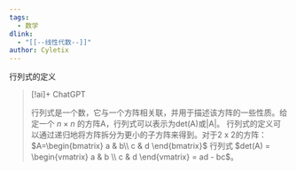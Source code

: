 ```yaml
---
tags: 
  - 数学
dlink:
  - "[[--线性代数--]]"
author: Cyletix
---
```

行列式的定义
> [!ai]+ ChatGPT
>
> 行列式是一个数，它与一个方阵相关联，并用于描述该方阵的一些性质。给定一个 $n \times n$ 的方阵A，行列式可以表示为det(A)或|A|。
> 行列式的定义可以通过递归地将方阵拆分为更小的子方阵来得到。对于2 x 2的方阵：
> $A=\begin{bmatrix}
   a & b\\
   c & d
\end{bmatrix}$
> 行列式 $det(A) = 
> \begin{vmatrix}
> a & b \\ 
> c & d  
> \end{vmatrix} = ad - bc$。


